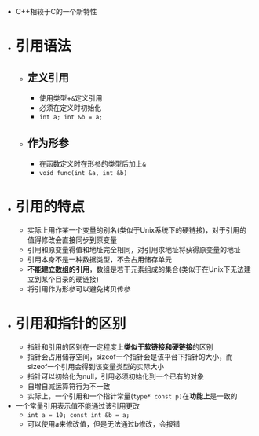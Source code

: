 - C++相较于C的一个新特性
- # 引用语法
	- ## 定义引用
		- 使用类型+`&`定义引用
		- 必须在定义时初始化
		- ``int a; int &b = a;``
	- ## 作为形参
		- 在函数定义时在形参的类型后加上``&``
		- ``void func(int &a, int &b)``
- # 引用的特点
	- 实际上用作某一个变量的别名(类似于Unix系统下的硬链接)，对于引用的值得修改会直接同步到原变量
	- 引用和原变量得值和地址完全相同，对引用求地址将获得原变量的地址
	- 引用本身不是一种数据类型，不会占用储存单元
	- **不能建立数组的引用**，数组是若干元素组成的集合(类似于在Unix下无法建立到某个目录的硬链接)
	- 将引用作为形参可以避免拷贝传参
- # 引用和指针的区别
	- 指针和引用的区别在一定程度上**类似于软链接和硬链接**的区别
	- 指针会占用储存空间，sizeof一个指针会是该平台下指针的大小，而sizeof一个引用会得到该变量类型的实际大小
	- 指针可以初始化为null，引用必须初始化到一个已有的对象
	- 自增自减运算符行为不一致
	- 实际上，一个引用和一个指针常量(``type* const p)``在**功能上**是一致的
- 一个常量引用表示值不能通过该引用更改
	- ``int a = 10; const int &b = a;``
	- 可以使用a来修改值，但是无法通过b修改，会报错